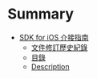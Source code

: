 # Summary

* [SDK for iOS 介接指南](README.md)
   * [文件修訂歷史紀錄](chap1/history.md)
   * [目錄](chap1/tableofcontents.md)
   * [Description](chap1/description.md)

